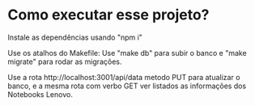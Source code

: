 # Como executar esse projeto?

Instale as dependências usando "npm i"

Use os atalhos do Makefile:
Use "make db" para subir o banco e "make migrate" para rodar as migrações.

Use a rota http://localhost:3001/api/data metodo PUT para atualizar o banco, e a mesma rota com verbo GET ver listados as informações dos Notebooks Lenovo.